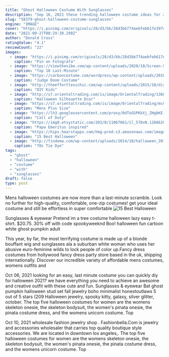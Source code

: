 ```yaml
---
title: "Ghost Halloween Costume With Sunglasses"
description: "Sep 16, 2021 these trending halloween costume ideas for 2021 will have you looking your best for all your favorite fall activities, whether thats picking pumpkins,  Aviator sunglasses ; hat . 11. Black"
slug: "58379-ghost-halloween-costume-sunglasses"
engine: "IMAGE"
cover: "https://i.pinimg.com/originals/28/d3/bb/28d3bb774aebfeb617e397ccb4a053b2.jpg"
date: "2021-09-27T08:29:38.298Z"
author: "Donald Cross"
ratingValue: "4.1"
reviewCount: "22"
images:
  - image: "https://i.pinimg.com/originals/28/d3/bb/28d3bb774aebfeb617e397ccb4a053b2.jpg"
    caption: "Pin on Fotografa"
  - image: "https://viewthevibe.com/wp-content/uploads/2020/10/Screen-Shot-2020-10-28-at-3.33.48-PM.png"
    caption: "Top 10 Last-Minute"
  - image: "https://carboncostume.com/wordpress/wp-content/uploads/2016/02/judgedoom.jpg"
    caption: "Judge Doom Costume"
  - image: "http://theeffortlesschic.com/wp-content/uploads/2015/10/diy-halloween-kids-pac-man-costume-1-660x990.jpg"
    caption: "DIY Kids"
  - image: "http://s7.orientaltrading.com/is/image/OrientalTrading/13603146?$PDP_VIEWER_IMAGE$"
    caption: "Halloween Silhouette Dcor"
  - image: "https://s7.orientaltrading.com/is/image/OrientalTrading/mc0840?$PDP_VIEWER_IMAGE$"
    caption: "Mens Plus Size"
  - image: "https://lh3.googleusercontent.com/proxy/0dToGSPKkXj_ZHgbKE-qIPGqvTRfx8nwcPvGKaqGuwE5VNN0xOfvukDMbY754b7ItftNoM4EHJ2rE7Qe-QYZ13PeGuXvIRa0jfb58Y7oTCOa=w1200-h630-p-k-no-nu"
    caption: "Call of Duty"
  - image: "https://img0.etsystatic.com/203/0/11067661/il_570xN.1266620844_5gyo.jpg"
    caption: "Papa Emeritus inspired"
  - image: "https://hips.hearstapps.com/hmg-prod.s3.amazonaws.com/images/bojack-horseman-netflix-1506351930.jpg?crop=1xw:1xh;center,top&resize=480:*"
    caption: "15 Best Halloween"
  - image: "http://findema.com/wp-content/uploads/2014/10/halloween_20143174.jpg"
    caption: "70s Tie Dye"
tags:
  - "ghost"
  - "halloween"
  - "costume"
  - "with"
  - "sunglasses"
draft: false
type: post
---
```


Mens halloween costumes are now more than a last-minute scramble. Look no further for high-quality, comfortable, one-zip costumes! get your ideal costume and still be effortless in super comfortable
![15 Best Halloween](https://hips.hearstapps.com/hmg-prod.s3.amazonaws.com/images/bojack-horseman-netflix-1506351930.jpg?crop=1xw:1xh;center,top&resize=480:* "15 Best Halloween")

Sunglasses &amp; eyewear  Pretend im a tree costume halloween lazy easy t-shirt. $20.75. 30% off with code spookyweeknd Boo! halloween fun cartoon white ghost pumpkin adult
<!--inArticleAds-->

<!--galleryOne-->

This year, by far, the most terrifying costume is made up of a blonde bouffant wig and sunglasses ala a suburban white woman who uses her abusive euro-feminine wilds to lock people of color up.Fancy dress costumes from hollywood fancy dress party store based in the uk, shipping internationally. Discover our incredible variety of affordable mens costumes, womens outfits and
<!--inArticleAds-->

<!--galleryTwo-->

Oct 06, 2021 looking for an easy, last minute costume you can quickly diy for halloween 2021? we have everything you need to achieve an awesome and creative outfit with these cute and fun. Sunglasses & eyewear  Bat ghost pumpkin halloween stud set fall jewelry boho minimalist honestoutlaws 5 out of 5 stars (209 Halloween jewelry, spooky kitty, galaxy, silver glitter, october. The top five halloween costumes for women are the womens skeleton onesie, the skeleton bodysuit, the women's pinata onesie, the pinata costume dress, and the womens unicorn costume. Top
<!--galleryThree-->

Oct 10, 2021 wholesale fashion jewelry shop . Fashionbella.Com is jewelry and accessories wholesaler that carries top quality boutique style accessories. We are located in downtown los angeles,. The top five halloween costumes for women are the womens skeleton onesie, the skeleton bodysuit, the women's pinata onesie, the pinata costume dress, and the womens unicorn costume. Top
